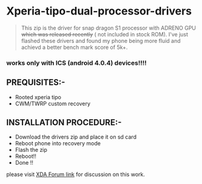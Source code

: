 # Xperia-tipo-dual-processor-drivers

>This zip is the driver for snap dragon S1 processor with ADRENO GPU ~~which was released recently~~ ( not included in stock ROM). I've just flashed these drivers and found my phone being more fluid and achievd a better bench mark score of 5k+.

### works only with ICS (android 4.0.4) devices!!!!

## PREQUISITES:-

* Rooted xperia tipo
* CWM/TWRP custom recovery


## INSTALLATION PROCEDURE:-

* Download the drivers zip and place it on sd card
* Reboot phone into recovery mode
* Flash the zip
* Reboot!!
* Done  !!

please visit [XDA Forum link](https://forum.xda-developers.com/showpost.php?p=43307090) for discussion on this work.


